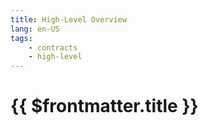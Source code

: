 ```yaml
---
title: High-Level Overview
lang: en-US
tags:
    - contracts
    - high-level
---
```


# {{ $frontmatter.title }}
